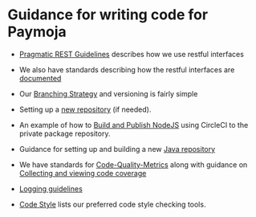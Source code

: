 # Guidance for writing code for Paymoja

* [Pragmatic REST Guidelines](./Pragmatic-REST-Guidelines.md) describes how we use restful interfaces

* We also have standards describing how the restful interfaces are [documented](https://github.com/LevelOneProject/Docs/wiki/L1P-Documentation-and-Template-Standards#api-documentation)

* Our [Branching Strategy](./Branching-Strategy.md) and versioning is fairly simple

* Setting up a [new repository](https://github.com/LevelOneProject/Docs/blob/master/mule/Repository/NewRepository.md) (if needed).

* An example of how to [Build and Publish NodeJS](./Build-and-Publish-NodeJS.md) using CircleCI to the private package repository.

* Guidance for setting up and building a new [Java repository](https://github.com/LevelOneProject/Docs/blob/master/mule/CircleCI/CircleCI.md)

* We have standards for [Code-Quality-Metrics](./Code-Quality-Metrics.md) along with guidance on [Collecting and viewing code coverage](Collecting-and-viewing-code-coverage.md)

* [Logging guidelines](https://github.com/LevelOneProject/Docs/blob/master/mule/logging-guidelines.md)

* [Code Style](./Code-Style.md) lists our preferred code style checking tools.